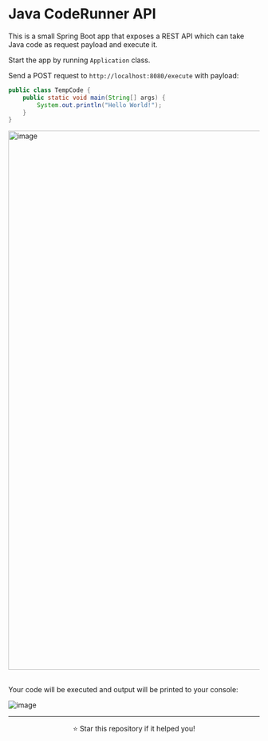 # Java CodeRunner API

This is a small Spring Boot app that exposes a REST API which can take Java code as request payload and execute it.

Start the app by running `Application` class.

Send a POST request to `http://localhost:8080/execute` with payload:

```java
public class TempCode {
    public static void main(String[] args) {
        System.out.println("Hello World!");
    }
}
```

<img width="1079" alt="image" src="https://github.com/user-attachments/assets/cb284afc-1bcd-4385-83a2-dc1f5422ece2">

<br/>
<br/>

Your code will be executed and output will be printed to your console:

![image](https://github.com/user-attachments/assets/d04b52c1-a378-450c-a240-cc1f0000fff7)

---
<p align="center">
  ⭐ Star this repository if it helped you!
</p>
